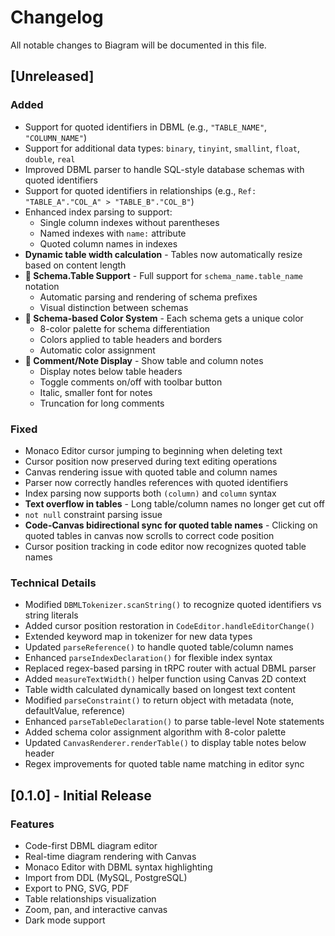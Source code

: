 # Changelog

All notable changes to Biagram will be documented in this file.

## [Unreleased]

### Added
- Support for quoted identifiers in DBML (e.g., `"TABLE_NAME"`, `"COLUMN_NAME"`)
- Support for additional data types: `binary`, `tinyint`, `smallint`, `float`, `double`, `real`
- Improved DBML parser to handle SQL-style database schemas with quoted identifiers
- Support for quoted identifiers in relationships (e.g., `Ref: "TABLE_A"."COL_A" > "TABLE_B"."COL_B"`)
- Enhanced index parsing to support:
  - Single column indexes without parentheses
  - Named indexes with `name:` attribute
  - Quoted column names in indexes
- **Dynamic table width calculation** - Tables now automatically resize based on content length
- **🎨 Schema.Table Support** - Full support for `schema_name.table_name` notation
  - Automatic parsing and rendering of schema prefixes
  - Visual distinction between schemas
- **🎨 Schema-based Color System** - Each schema gets a unique color
  - 8-color palette for schema differentiation
  - Colors applied to table headers and borders
  - Automatic color assignment
- **💬 Comment/Note Display** - Show table and column notes
  - Display notes below table headers
  - Toggle comments on/off with toolbar button
  - Italic, smaller font for notes
  - Truncation for long comments

### Fixed
- Monaco Editor cursor jumping to beginning when deleting text
- Cursor position now preserved during text editing operations
- Canvas rendering issue with quoted table and column names
- Parser now correctly handles references with quoted identifiers
- Index parsing now supports both `(column)` and `column` syntax
- **Text overflow in tables** - Long table/column names no longer get cut off
- `not null` constraint parsing issue
- **Code-Canvas bidirectional sync for quoted table names** - Clicking on quoted tables in canvas now scrolls to correct code position
- Cursor position tracking in code editor now recognizes quoted table names

### Technical Details
- Modified `DBMLTokenizer.scanString()` to recognize quoted identifiers vs string literals
- Added cursor position restoration in `CodeEditor.handleEditorChange()`
- Extended keyword map in tokenizer for new data types
- Updated `parseReference()` to handle quoted table/column names
- Enhanced `parseIndexDeclaration()` for flexible index syntax
- Replaced regex-based parsing in tRPC router with actual DBML parser
- Added `measureTextWidth()` helper function using Canvas 2D context
- Table width calculated dynamically based on longest text content
- Modified `parseConstraint()` to return object with metadata (note, defaultValue, reference)
- Enhanced `parseTableDeclaration()` to parse table-level Note statements
- Added schema color assignment algorithm with 8-color palette
- Updated `CanvasRenderer.renderTable()` to display table notes below header
- Regex improvements for quoted table name matching in editor sync

## [0.1.0] - Initial Release

### Features
- Code-first DBML diagram editor
- Real-time diagram rendering with Canvas
- Monaco Editor with DBML syntax highlighting
- Import from DDL (MySQL, PostgreSQL)
- Export to PNG, SVG, PDF
- Table relationships visualization
- Zoom, pan, and interactive canvas
- Dark mode support
